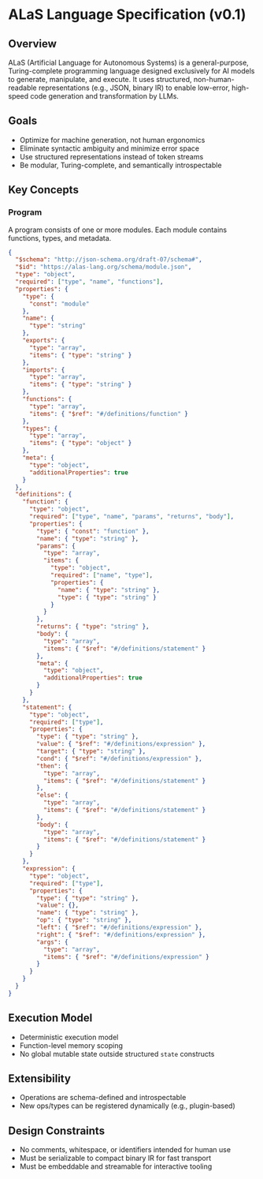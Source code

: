 
# ALaS Language Specification (v0.1)

## Overview

ALaS (Artificial Language for Autonomous Systems) is a general-purpose, Turing-complete programming language designed exclusively for AI models to generate, manipulate, and execute. It uses structured, non-human-readable representations (e.g., JSON, binary IR) to enable low-error, high-speed code generation and transformation by LLMs.

## Goals

* Optimize for machine generation, not human ergonomics
* Eliminate syntactic ambiguity and minimize error space
* Use structured representations instead of token streams
* Be modular, Turing-complete, and semantically introspectable

## Key Concepts

### Program

A program consists of one or more modules. Each module contains functions, types, and metadata.

```json
{
  "$schema": "http://json-schema.org/draft-07/schema#",
  "$id": "https://alas-lang.org/schema/module.json",
  "type": "object",
  "required": ["type", "name", "functions"],
  "properties": {
    "type": {
      "const": "module"
    },
    "name": {
      "type": "string"
    },
    "exports": {
      "type": "array",
      "items": { "type": "string" }
    },
    "imports": {
      "type": "array",
      "items": { "type": "string" }
    },
    "functions": {
      "type": "array",
      "items": { "$ref": "#/definitions/function" }
    },
    "types": {
      "type": "array",
      "items": { "type": "object" }
    },
    "meta": {
      "type": "object",
      "additionalProperties": true
    }
  },
  "definitions": {
    "function": {
      "type": "object",
      "required": ["type", "name", "params", "returns", "body"],
      "properties": {
        "type": { "const": "function" },
        "name": { "type": "string" },
        "params": {
          "type": "array",
          "items": {
            "type": "object",
            "required": ["name", "type"],
            "properties": {
              "name": { "type": "string" },
              "type": { "type": "string" }
            }
          }
        },
        "returns": { "type": "string" },
        "body": {
          "type": "array",
          "items": { "$ref": "#/definitions/statement" }
        },
        "meta": {
          "type": "object",
          "additionalProperties": true
        }
      }
    },
    "statement": {
      "type": "object",
      "required": ["type"],
      "properties": {
        "type": { "type": "string" },
        "value": { "$ref": "#/definitions/expression" },
        "target": { "type": "string" },
        "cond": { "$ref": "#/definitions/expression" },
        "then": {
          "type": "array",
          "items": { "$ref": "#/definitions/statement" }
        },
        "else": {
          "type": "array",
          "items": { "$ref": "#/definitions/statement" }
        },
        "body": {
          "type": "array",
          "items": { "$ref": "#/definitions/statement" }
        }
      }
    },
    "expression": {
      "type": "object",
      "required": ["type"],
      "properties": {
        "type": { "type": "string" },
        "value": {},
        "name": { "type": "string" },
        "op": { "type": "string" },
        "left": { "$ref": "#/definitions/expression" },
        "right": { "$ref": "#/definitions/expression" },
        "args": {
          "type": "array",
          "items": { "$ref": "#/definitions/expression" }
        }
      }
    }
  }
}
```

## Execution Model

* Deterministic execution model
* Function-level memory scoping
* No global mutable state outside structured `state` constructs

## Extensibility

* Operations are schema-defined and introspectable
* New ops/types can be registered dynamically (e.g., plugin-based)

## Design Constraints

* No comments, whitespace, or identifiers intended for human use
* Must be serializable to compact binary IR for fast transport
* Must be embeddable and streamable for interactive tooling
